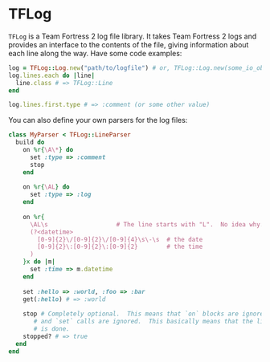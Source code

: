 # TFLog
`TFLog` is a Team Fortress 2 log file library.  It takes Team Fortress 2 logs and provides an interface to the contents of the file, giving information about each line along the way.  Have some code examples:

```Ruby
log = TFLog::Log.new("path/to/logfile") # or, TFLog::Log.new(some_io_object)
log.lines.each do |line|
  line.class # => TFLog::Line
end

log.lines.first.type # => :comment (or some other value)
```

You can also define your own parsers for the log files:

```Ruby
class MyParser < TFLog::LineParser
  build do
    on %r{\A\*} do
      set :type => :comment
      stop
    end
    
    on %r{\AL} do
      set :type => :log
    end
    
    on %r{
      \AL\s                   # The line starts with "L".  No idea why.
      (?<datetime>
        [0-9]{2}\/[0-9]{2}\/[0-9]{4}\s\-\s  # the date
        [0-9]{2}\:[0-9]{2}\:[0-9]{2}        # the time
      )
    }x do |m|
      set :time => m.datetime
    end
    
    set :hello => :world, :foo => :bar
    get(:hello) # => :world
    
    stop # Completely optional.  This means that `on` blocks are ignored,
       # and `set` calls are ignored.  This basically means that the line
       # is done.
    stopped? # => true
  end
end
```